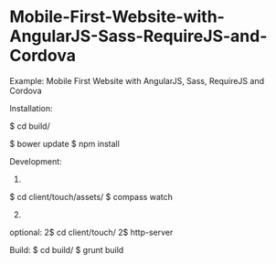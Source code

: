 # Mobile-First-Website-with-AngularJS-Sass-RequireJS-and-Cordova
Example: Mobile First Website with AngularJS, Sass, RequireJS and Cordova

Installation:

$ cd build/

$ bower update
$ npm install


Development:

1)
$ cd client/touch/assets/
$ compass watch

2)
optional:
2$ cd client/touch/
2$ http-server


Build:
$ cd build/
$ grunt build